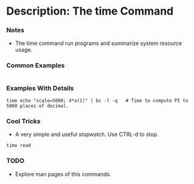 # Description: The time Command

### Notes
* The time command run programs and summarize system resource usage.

### Common Examples
```shell
```

### Examples With Details
```shell
time echo "scale=5000; 4*a(1)" | bc -l -q   # Time to compute PI to 5000 places of decimal.
```

### Cool Tricks
* A very simple and useful stopwatch. Use CTRL-d to stop.
```shell
time read
```

### TODO
* Explore man pages of this commands.

